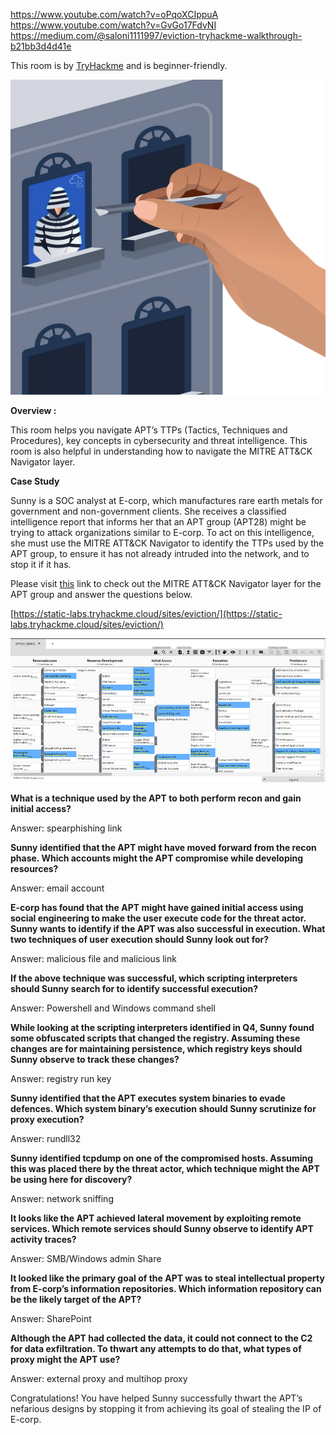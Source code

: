 https://www.youtube.com/watch?v=oPqoXCIppuA
https://www.youtube.com/watch?v=GvGo17FdvNI
https://medium.com/@saloni1111997/eviction-tryhackme-walkthrough-b21bb3d4d41e

This room is by [TryHackme](https://tryhackme.com/r/room/eviction) and is beginner-friendly.

![](01%20-%20Cyber%20Defence%20Frameworks/_resources/08%20Eviction%20(Practice%20Room)/7819f97f0a96ee928a93cbcdb41925c3_MD5.webp)

**Overview :**

This room helps you navigate APT’s TTPs (Tactics, Techniques and Procedures), key concepts in cybersecurity and threat intelligence. This room is also helpful in understanding how to navigate the MITRE ATT&CK Navigator layer.

**Case Study**

Sunny is a SOC analyst at E-corp, which manufactures rare earth metals for government and non-government clients. She receives a classified intelligence report that informs her that an APT group (APT28) might be trying to attack organizations similar to E-corp. To act on this intelligence, she must use the MITRE ATT&CK Navigator to identify the TTPs used by the APT group, to ensure it has not already intruded into the network, and to stop it if it has.

Please visit [this](https://static-labs.tryhackme.cloud/sites/eviction/) link to check out the MITRE ATT&CK Navigator layer for the APT group and answer the questions below.

[https://static-labs.tryhackme.cloud/sites/eviction/](https://static-labs.tryhackme.cloud/sites/eviction/)

![](01%20-%20Cyber%20Defence%20Frameworks/_resources/08%20Eviction%20(Practice%20Room)/d4c9def2f366dbc61acb64f75bcdb7a6_MD5.jpg)

**What is a technique used by the APT to both perform recon and gain initial access?**

Answer: spearphishing link

**Sunny identified that the APT might have moved forward from the recon phase. Which accounts might the APT compromise while developing resources?**

Answer: email account

**E-corp has found that the APT might have gained initial access using social engineering to make the user execute code for the threat actor. Sunny wants to identify if the APT was also successful in execution. What two techniques of user execution should Sunny look out for?**

Answer: malicious file and malicious link

**If the above technique was successful, which scripting interpreters should Sunny search for to identify successful execution?**

Answer: Powershell and Windows command shell

**While looking at the scripting interpreters identified in Q4, Sunny found some obfuscated scripts that changed the registry. Assuming these changes are for maintaining persistence, which registry keys should Sunny observe to track these changes?**

Answer: registry run key

**Sunny identified that the APT executes system binaries to evade defences. Which system binary’s execution should Sunny scrutinize for proxy execution?**

Answer: rundll32

**Sunny identified tcpdump on one of the compromised hosts. Assuming this was placed there by the threat actor, which technique might the APT be using here for discovery?**

Answer: network sniffing

**It looks like the APT achieved lateral movement by exploiting remote services. Which remote services should Sunny observe to identify APT activity traces?**

Answer: SMB/Windows admin Share

**It looked like the primary goal of the APT was to steal intellectual property from E-corp’s information repositories. Which information repository can be the likely target of the APT?**

Answer: SharePoint

**Although the APT had collected the data, it could not connect to the C2 for data exfiltration. To thwart any attempts to do that, what types of proxy might the APT use?**

Answer: external proxy and multihop proxy

Congratulations! You have helped Sunny successfully thwart the APT’s nefarious designs by stopping it from achieving its goal of stealing the IP of E-corp.